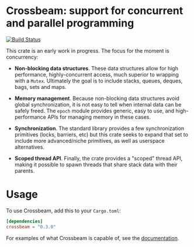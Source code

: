 # Crossbeam: support for concurrent and parallel programming

[![Build Status](https://travis-ci.org/crossbeam-rs/crossbeam.svg?branch=master)](https://travis-ci.org/crossbeam-rs/crossbeam)

This crate is an early work in progress. The focus for the moment is
concurrency:

- **Non-blocking data structures**. These data structures allow for high
performance, highly-concurrent access, much superior to wrapping with a
`Mutex`. Ultimately the goal is to include stacks, queues, deques, bags, sets
and maps.

- **Memory management**. Because non-blocking data structures avoid global
synchronization, it is not easy to tell when internal data can be safely
freed. The `epoch` module provides generic, easy to use, and high-performance APIs
for managing memory in these cases.

- **Synchronization**. The standard library provides a few synchronization
primitives (locks, barriers, etc) but this crate seeks to expand that set to
include more advanced/niche primitives, as well as userspace alternatives.

- **Scoped thread API**. Finally, the crate provides a "scoped" thread API,
making it possible to spawn threads that share stack data with their parents.

# Usage

To use Crossbeam, add this to your `Cargo.toml`:

```toml
[dependencies]
crossbeam = "0.3.0"
```

For examples of what Crossbeam is capable of, see the
[documentation][docs].

[docs]: https://docs.rs/crossbeam/
